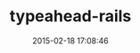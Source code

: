 ---
layout: post
title:  "typeahead-rails"
repo:   "torbjon/typeahead-rails"
date:   2015-02-18 17:08:46
gemurl: https://github.com/torbjon/typeahead-rails
---